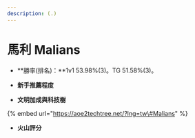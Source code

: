 ```yaml
---
description: (.)
---
```


# 馬利 Malians

* **勝率\(排名\)：**1v1 53.98%\(3\)。TG 51.58%\(3\)。
* **新手推薦程度**



* **文明加成與科技樹**

{% embed url="https://aoe2techtree.net/?lng=tw\#Malians" %}

* **火山評分**



